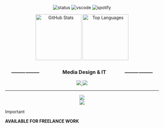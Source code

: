 <p align="center">
  <img src="https://api.statusbadges.me/badge/status/404372759028957231?simple=true" alt="status">
  <img src="https://api.statusbadges.me/badge/vscode/404372759028957231" alt="vscode">
  <img src="https://api.statusbadges.me/badge/spotify/404372759028957231" alt="spotify">
</p>

<p align="center">
  <img src="https://github-readme-stats.vercel.app/api?username=criskkky&show_icons=true&theme=transparent&rank_icon=percentile&custom_title=Github%20Stats%20from%20@criskkky&border_radius=10" alt="GitHub Stats" height="150">
  <img src="https://github-readme-stats.vercel.app/api/top-langs/?username=criskkky&layout=compact&theme=transparent&border_radius=10" alt="Top Languages" height="150">
</p>

<h3 align="center">⸻⸻‎‎‎‎‎‎‎‎ㅤ‎‎‎‎‎‎‎‎ㅤ‎‎‎‎‎‎‎‎ㅤ‎‎‎‎‎‎‎‎ㅤ‎‎‎‎‎‎‎‎ㅤMedia Design & IT‎‎‎‎‎‎‎‎ㅤ‎‎‎‎‎‎‎‎ㅤ‎‎‎‎‎‎‎‎ㅤ‎‎‎‎‎‎‎‎ㅤ⸻⸻</h3>

<div align="center">
  <a href="https://criskkky.pages.dev" target="_blank" rel="noopener noreferrer">
    <img src="https://img.shields.io/badge/Portfolio%20[ES]-FF5722?style=for-the-badge&logoColor=white">
  </a>
  <a href="https://discord.com/users/404372759028957231" target="_blank" rel="noopener noreferrer">
    <img src="https://img.shields.io/badge/discord%20profile-6263ed?style=for-the-badge&logoColor=white">
  </a>
</div>

<hr/>

<p align="center">
  <a href="https://criskkky.pages.dev" target="_blank" rel="noopener noreferrer">
    <img src="https://skillicons.dev/icons?i=html,css,js,astro,tailwind,nodejs,cloudflare,vercel,bash,pwsh&theme=dark" />  
    <br />
    <img src="https://skillicons.dev/icons?i=vscode,ps,discord,python,cpp,c,docker,react,vite,mongodb&theme=dark" />
  </a>
</p>

> [!IMPORTANT]
> **AVAILABLE FOR FREELANCE WORK**
